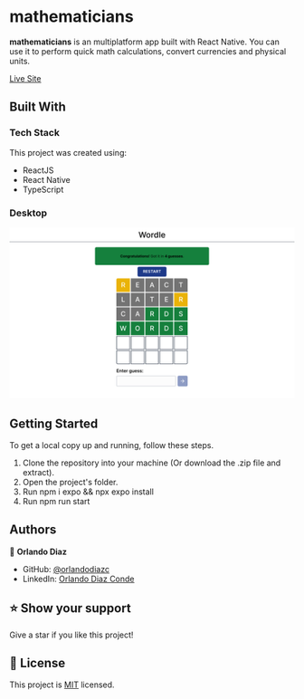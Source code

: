 # mathematicians <a name="about-project"></a>

**mathematicians** is an multiplatform app built with React Native. You can use it to perform quick math calculations, convert currencies and physical units.

[Live Site](mathematicians.vercel.app/)

## Built With <a name="built-with"></a>

### Tech Stack <a name="tech-stack"></a>

This project was created using:

  <ul>
    <li>ReactJS</li>
    <li>React Native</li>
    <li>TypeScript</li>
  </ul>

<!-- Features -->

### Desktop

![Desktop screenshot](https://github.com/orlandodiazc/wordle/blob/44595c67d82757aab863e0834211dd509a292426/public/opengraph-image.png)

## Getting Started <a name="getting-started"></a>

To get a local copy up and running, follow these steps.

1. Clone the repository into your machine (Or download the .zip file and extract).
2. Open the project's folder.
3. Run npm i expo && npx expo install
4. Run npm run start

## Authors <a name="authors"></a>

👤 **Orlando Diaz**

- GitHub: [@orlandodiazc](https://github.com/orlandodiazc)
- LinkedIn: [Orlando Diaz Conde](www.linkedin.com/in/orlando-diaz-conde)

<!-- FUTURE FEATURES -->

## ⭐️ Show your support <a name="support"></a>

Give a star if you like this project!

<!-- LICENSE -->

## 📝 License <a name="license"></a>

This project is [MIT](./LICENSE) licensed.
